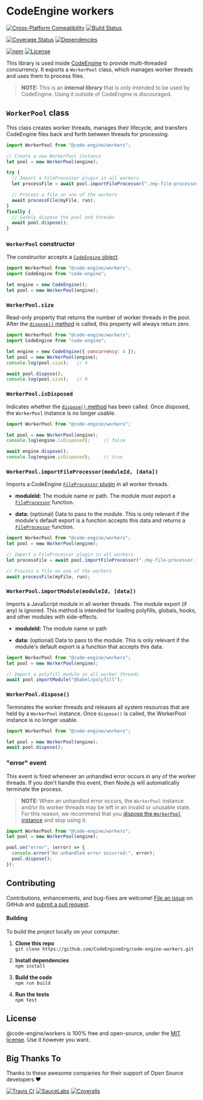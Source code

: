 CodeEngine workers
======================================

[![Cross-Platform Compatibility](https://engine.codes/img/badges/os-badges.svg)](https://github.com/CodeEngineOrg/code-engine-workers/blob/master/.github/workflows/CI-CD.yaml)
[![Build Status](https://github.com/CodeEngineOrg/code-engine-workers/workflows/CI-CD/badge.svg)](https://github.com/CodeEngineOrg/code-engine-workers/blob/master/.github/workflows/CI-CD.yaml)

[![Coverage Status](https://coveralls.io/repos/github/CodeEngineOrg/code-engine-workers/badge.svg?branch=master)](https://coveralls.io/github/CodeEngineOrg/code-engine-workers)
[![Dependencies](https://david-dm.org/CodeEngineOrg/code-engine-workers.svg)](https://david-dm.org/CodeEngineOrg/code-engine-workers)

[![npm](https://img.shields.io/npm/v/@code-engine/workers.svg)](https://www.npmjs.com/package/@code-engine/workers)
[![License](https://img.shields.io/npm/l/@code-engine/workers.svg)](LICENSE)



This library is used inside [CodeEngine](https://engine.codes/) to provide multi-threaded concurrency. It exports a `WorkerPool` class, which manages worker threads and uses them to process files.

> **NOTE:** This is an **internal library** that is only intended to be used by CodeEngine. Using it outside of CodeEngine is discouraged.



`WorkerPool` class
-------------------------------
This class creates worker threads, manages their lifecycle, and transfers CodeEngine files back and forth between threads for processing.

```javascript
import WorkerPool from "@code-engine/workers";

// Create a new WorkerPool instance
let pool = new WorkerPool(engine);

try {
  // Import a FileProcessor plugin in all workers
  let processFile = await pool.importFileProcessor("./my-file-processor.js");

  // Process a file on one of the workers
  await processFile(myFile, run);
}
finally {
  // Safely dispose the pool and threads
  await pool.dispose();
}
```


### `WorkerPool` constructor
The constructor accepts a [`CodeEngine` object](https://github.com/CodeEngineOrg/code-engine-types/blob/master/src/code-engine.d.ts).

```javascript
import WorkerPool from "@code-engine/workers";
import CodeEngine from "code-engine";

let engine = new CodeEngine();
let pool = new WorkerPool(engine);
```


### `WorkerPool.size`
Read-only property that returns the number of worker threads in the pool. After the [`dispose()` method](#workerpooldispose) is called, this property will always return zero.

```javascript
import WorkerPool from "@code-engine/workers";
import CodeEngine from "code-engine";

let engine = new CodeEngine({ concurrency: 4 });
let pool = new WorkerPool(engine);
console.log(pool.size);   // 4

await pool.dispose();
console.log(pool.size);   // 0
```


### `WorkerPool.isDisposed`
Indicates whether the [`dispose()` method](#workerpooldispose) has been called. Once disposed, the `WorkerPool` instance is no longer usable.

```javascript
import WorkerPool from "@code-engine/workers";

let pool = new WorkerPool(engine);
console.log(engine.isDisposed);     // false

await engine.dispose();
console.log(engine.isDisposed);     // true
```


### `WorkerPool.importFileProcessor(moduleId, [data])`
Imports a CodeEngine [`FileProcessor` plugin](https://github.com/CodeEngineOrg/code-engine-types#types) in all worker threads.

- **moduleId:** The module name or path. The module must export a [`FileProcessor`](https://github.com/CodeEngineOrg/code-engine-types#types) function.

- **data:** (optional) Data to pass to the module. This is only relevant if the module's default export is a function accepts this data and returns a [`FileProcessor`](https://github.com/CodeEngineOrg/code-engine-types#types) function.

```javascript
import WorkerPool from "@code-engine/workers";
let pool = new WorkerPool(engine);

// Import a FileProcessor plugin in all workers
let processFile = await pool.importFileProcessor("./my-file-processor.js");

// Process a file on one of the workers
await processFile(myFile, run);
```


### `WorkerPool.importModule(moduleId, [data])`
Imports a JavaScript module in all worker threads. The module export (if any) is ignored. This method is intended for loading polyfills, globals, hooks, and other modules with side-effects.

- **moduleId:** The module name or path

- **data:** (optional) Data to pass to the module. This is only relevant if the module's default export is a function that accepts this data.

```javascript
import WorkerPool from "@code-engine/workers";
let pool = new WorkerPool(engine);

// Import a polyfill module in all worker threads
await pool.importModule("@babel/polyfill");
```


### `WorkerPool.dispose()`
Terminates the worker threads and releases all system resources that are held by a `WorkerPool` instance. Once `dispose()` is called, the WorkerPool instance is no longer usable.

```javascript
import WorkerPool from "@code-engine/workers";

let pool = new WorkerPool(engine);
await pool.dispose();
```


### "error" event
This event is fired whenever an unhandled error occurs in any of the worker threads. If you don't handle this event, then Node.js will automatically terminate the process.

> **NOTE:** When an unhandled error occurs, the `WorkerPool` instance and/or its worker threads may be left in an invalid or unusable state. For this reason, we recommend that you [dispose the `WorkerPool` instance](#workerpooldispose) and stop using it.

```javascript
import WorkerPool from "@code-engine/workers";
let pool = new WorkerPool(engine);

pool.on("error", (error) => {
  console.error("An unhandled error occurred:", error);
  pool.dispose();
});
```



Contributing
--------------------------
Contributions, enhancements, and bug-fixes are welcome!  [File an issue](https://github.com/CodeEngineOrg/code-engine-workers/issues) on GitHub and [submit a pull request](https://github.com/CodeEngineOrg/code-engine-workers/pulls).

#### Building
To build the project locally on your computer:

1. __Clone this repo__<br>
`git clone https://github.com/CodeEngineOrg/code-engine-workers.git`

2. __Install dependencies__<br>
`npm install`

3. __Build the code__<br>
`npm run build`

4. __Run the tests__<br>
`npm test`



License
--------------------------
@code-engine/workers is 100% free and open-source, under the [MIT license](LICENSE). Use it however you want.



Big Thanks To
--------------------------
Thanks to these awesome companies for their support of Open Source developers ❤

[![Travis CI](https://engine.codes/img/badges/travis-ci.svg)](https://travis-ci.com)
[![SauceLabs](https://engine.codes/img/badges/sauce-labs.svg)](https://saucelabs.com)
[![Coveralls](https://engine.codes/img/badges/coveralls.svg)](https://coveralls.io)
